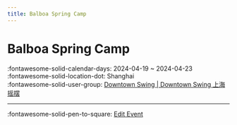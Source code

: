 ```yaml
---
title: Balboa Spring Camp
---
```


# Balboa Spring Camp 

:fontawesome-solid-calendar-days: 2024-04-19 ~ 2024-04-23  
:fontawesome-solid-location-dot: Shanghai  
:fontawesome-solid-user-group: [Downtown Swing | Downtown Swing 上海摇摆](https://swing.kids/zh_CN/downtown-swing)  


---

:fontawesome-solid-pen-to-square: [Edit Event](https://github.com/swingdance/events/issues/new?assignees=&labels=update+event&projects=&template=03-update_entity.yml&title=Update%20Event%3A%202024%2Fzh_CN%20%E2%80%A2%20Balboa%20Spring%20Camp&region=zh_CN&year=2024&id=balboa-spring-camp-2024&name=Balboa%20Spring%20Camp&org_id=downtown-swing)
